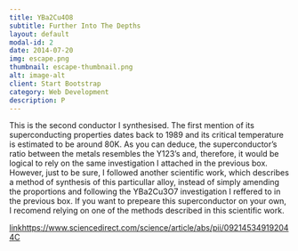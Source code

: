 ```yaml
---
title: YBa2Cu4O8
subtitle: Further Into The Depths
layout: default
modal-id: 2
date: 2014-07-20
img: escape.png
thumbnail: escape-thumbnail.png
alt: image-alt
client: Start Bootstrap
category: Web Development
description: P
---
```

This is the second conductor I synthesised. The first mention of its superconducting properties dates back to 1989 and its critical temperature is estimated to be around 80K. As you can deduce, the superconductor’s ratio between the metals resembles the Y123’s and, therefore, it would be logical to rely on the same investigation I attached in the previous box. However, just to be sure, I followed another scientific work, which describes a method of synthesis of this particullar alloy, instead of simply amending the proportions and following the YBa2Cu3O7 investigation I reffered to in the previous box. If you want to prepeare this superconductor on your own, I recomend relying on one of the methods described in this scientific work. 

[link](https://www.sciencedirect.com/science/article/abs/pii/092145349192044C)https://www.sciencedirect.com/science/article/abs/pii/092145349192044C